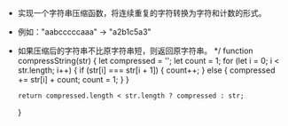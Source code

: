- 实现一个字符串压缩函数，将连续重复的字符转换为字符和计数的形式。
- 例如："aabcccccaaa" → "a2b1c5a3"
- 如果压缩后的字符串不比原字符串短，则返回原字符串。
  \*/
  function compressString(str) {
  let compressed = '';
  let count = 1;
  for (let i = 0; i < str.length; i++) {
  if (str[i] === str[i + 1]) {
  count++;
  } else {
  compressed += str[i] + count;
  count = 1;
  }
  }

      return compressed.length < str.length ? compressed : str;

  }
